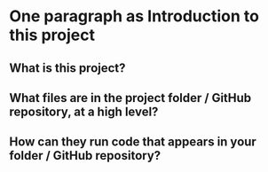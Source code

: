 # One paragraph as Introduction to this project
## What is this project?
## What files are in the project folder / GitHub repository, at a high level?
## How can they run code that appears in your folder / GitHub repository? 
